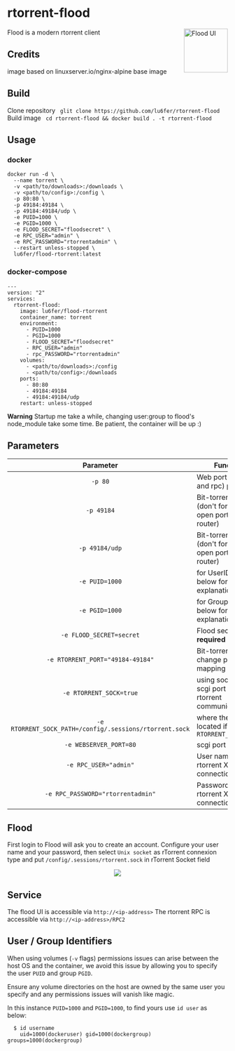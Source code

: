 # rtorrent-flood

Flood is a modern rtorrent client 
<img alt="Flood UI" align="right" width="100" height="100" src="https://github.com/Flood-UI/flood/raw/master/flood.png" />

## Credits
image based on linuxserver.io/nginx-alpine base image

## Build
Clone repository 
``` glit clone https://github.com/lu6fer/rtorrent-flood```
Build image
``` cd rtorrent-flood && docker build . -t rtorrent-flood```

## Usage


### docker

```
docker run -d \
  --name torrent \
  -v <path/to/downloads>:/downloads \
  -v <path/to/config>:/config \
  -p 80:80 \
  -p 49184:49184 \
  -p 49184:49184/udp \
  -e PUID=1000 \
  -e PGID=1000 \
  -e FLOOD_SECRET="floodsecret" \
  -e RPC_USER="admin" \
  -e RPC_PASSWORD="rtorrentadmin" \
  --restart unless-stopped \
  lu6fer/flood-rtorrent:latest
  ```
### docker-compose
```
---
version: "2"
services:
  rtorrent-flood:
    image: lu6fer/flood-rtorrent
    container_name: torrent
    environment:
      - PUID=1000
      - PGID=1000
      - FLOOD_SECRET="floodsecret"
      - RPC_USER="admin"
      - rpc_PASSWORD="rtorrentadmin"
    volumes:
      - <path/to/downloads>:/config
      - <path/to/config>:/downloads
    ports:
      - 80:80
      - 49184:49184
      - 49184:49184/udp
    restart: unless-stopped
```
**Warning**
Startup me take a while, changing user:group to flood's node_module take some time. Be patient, the container will be up :)

## Parameters

| Parameter | Function |
|:--:|--|
| `-p 80` | Web port (flood and rpc) port |
| `-p 49184` | Bit-torrent port (don't forget to open port on your router) |
| `-p 49184/udp` | Bit-torrent port (don't forget to open port on your router) |
| `-e PUID=1000` | for UserID - see below for explanation |
| `-e PGID=1000` | for GroupID - see below for explanation |
| `-e FLOOD_SECRET=secret` | Flood secret token **required** |
| `-e RTORRENT_PORT="49184-49184"` | Bit-torrent port change port mapping |
| `-e RTORRENT_SOCK=true` | using socket file or scgi port for rtorrent communication |
| `-e RTORRENT_SOCK_PATH=/config/.sessions/rtorrent.sock` | where the socket is located if `RTORRENT_SOCK=true` |
| `-e WEBSERVER_PORT=80` | scgi port to use |
| `-e RPC_USER="admin"` | User name for rtorrent XML-RPC connection  |
| `-e RPC_PASSWORD="rtorrentadmin"` | Password for rtorrent XML-RPC connection |

## Flood
First login to Flood will ask you to create an account.
Configure your user name and your password,
then select ```Unix socket``` as rTorrent connexion type and put ```/config/.sessions/rtorrent.sock``` in rTorrent Socket field

<p align="center">
    <img src="https://raw.githubusercontent.com/lu6fer/rtorrent-flood/master/docs/flood_config.png" />
</p>

## Service
The flood UI is accessible via ```http://<ip-address>```
The rtorrent RPC is accessible via ```http://<ip-address>/RPC2```

## User / Group Identifiers

When using volumes (`-v` flags) permissions issues can arise between the host OS and the container, we avoid this issue by allowing you to specify the user `PUID` and group `PGID`.

Ensure any volume directories on the host are owned by the same user you specify and any permissions issues will vanish like magic.

In this instance `PUID=1000` and `PGID=1000`, to find yours use `id user` as below:

```
  $ id username
    uid=1000(dockeruser) gid=1000(dockergroup) groups=1000(dockergroup)
```

